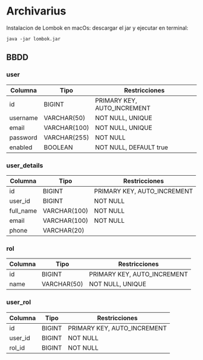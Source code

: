 # Archivarius

Instalacion de Lombok en macOs: descargar el jar y ejecutar en terminal:

    java -jar lombok.jar


## BBDD

### user

| Columna    | Tipo           | Restricciones                |
|------------|----------------|------------------------------|
| id         | BIGINT         | PRIMARY KEY, AUTO_INCREMENT  |
| username   | VARCHAR(50)    | NOT NULL, UNIQUE             |
| email      | VARCHAR(100)   | NOT NULL, UNIQUE             |
| password   | VARCHAR(255)   | NOT NULL                     |
| enabled    | BOOLEAN        | NOT NULL, DEFAULT true       |


### user_details

| Columna    | Tipo           | Restricciones                |
|------------|----------------|------------------------------|
| id         | BIGINT         | PRIMARY KEY, AUTO_INCREMENT  |
| user_id    | BIGINT         | NOT NULL                     |
| full_name  | VARCHAR(100)   | NOT NULL                     |
| email      | VARCHAR(100)   | NOT NULL                     |
| phone      | VARCHAR(20)    |                              |

### rol

| Columna    | Tipo           | Restricciones                |
|------------|----------------|------------------------------|
| id         | BIGINT         | PRIMARY KEY, AUTO_INCREMENT  |
| name       | VARCHAR(50)    | NOT NULL, UNIQUE             |

### user_rol

| Columna    | Tipo           | Restricciones                |
|------------|----------------|------------------------------|
| id         | BIGINT         | PRIMARY KEY, AUTO_INCREMENT  |
| user_id    | BIGINT         | NOT NULL                     |
| rol_id     | BIGINT         | NOT NULL                     |
